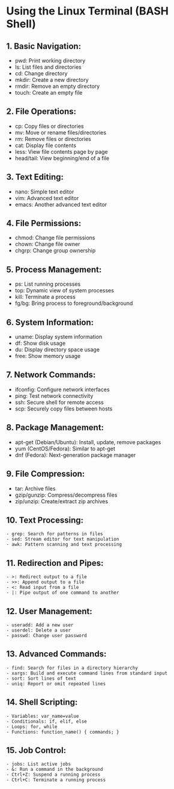 # Using the Linux Terminal (BASH Shell)

## 1. Basic Navigation:
   - pwd: Print working directory
   - ls: List files and directories
   - cd: Change directory
   - mkdir: Create a new directory
   - rmdir: Remove an empty directory
   - touch: Create an empty file

## 2. File Operations:
   - cp: Copy files or directories
   - mv: Move or rename files/directories
   - rm: Remove files or directories
   - cat: Display file contents
   - less: View file contents page by page
   - head/tail: View beginning/end of a file

## 3. Text Editing:
   - nano: Simple text editor
   - vim: Advanced text editor
   - emacs: Another advanced text editor

## 4. File Permissions:
   - chmod: Change file permissions
   - chown: Change file owner
   - chgrp: Change group ownership

## 5. Process Management:
   - ps: List running processes
   - top: Dynamic view of system processes
   - kill: Terminate a process
   - fg/bg: Bring process to foreground/background

## 6. System Information:
   - uname: Display system information
   - df: Show disk usage
   - du: Display directory space usage
   - free: Show memory usage

## 7. Network Commands:
   - ifconfig: Configure network interfaces
   - ping: Test network connectivity
   - ssh: Secure shell for remote access
   - scp: Securely copy files between hosts

## 8. Package Management:
   - apt-get (Debian/Ubuntu): Install, update, remove packages
   - yum (CentOS/Fedora): Similar to apt-get
   - dnf (Fedora): Next-generation package manager

## 9. File Compression:
   - tar: Archive files
   - gzip/gunzip: Compress/decompress files
   - zip/unzip: Create/extract zip archives

## 10. Text Processing:
    - grep: Search for patterns in files
    - sed: Stream editor for text manipulation
    - awk: Pattern scanning and text processing

## 11. Redirection and Pipes:
    - >: Redirect output to a file
    - >>: Append output to a file
    - <: Read input from a file
    - |: Pipe output of one command to another

## 12. User Management:
    - useradd: Add a new user
    - userdel: Delete a user
    - passwd: Change user password

## 13. Advanced Commands:
    - find: Search for files in a directory hierarchy
    - xargs: Build and execute command lines from standard input
    - sort: Sort lines of text
    - uniq: Report or omit repeated lines

## 14. Shell Scripting:
    - Variables: var_name=value
    - Conditionals: if, elif, else
    - Loops: for, while
    - Functions: function_name() { commands; }

## 15. Job Control:
    - jobs: List active jobs
    - &: Run a command in the background
    - Ctrl+Z: Suspend a running process
    - Ctrl+C: Terminate a running process
